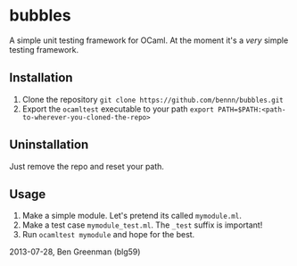 bubbles
=======
A simple unit testing framework for OCaml. At the moment it's a _very_ simple testing framework.

Installation
------------
1. Clone the repository 
    `git clone https://github.com/bennn/bubbles.git`
2. Export the `ocamltest` executable to your path
    `export PATH=$PATH:<path-to-wherever-you-cloned-the-repo>`

Uninstallation
--------------
Just remove the repo and reset your path.

Usage
-----
1. Make a simple module. Let's pretend its called `mymodule.ml`. 
2. Make a test case `mymodule_test.ml`. The `_test` suffix is important!
3. Run `ocamltest mymodule` and hope for the best.  

2013-07-28, Ben Greenman (blg59)
